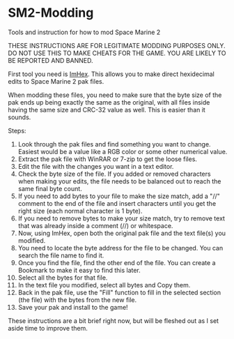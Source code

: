 # SM2-Modding
Tools and instruction for how to mod Space Marine 2

THESE INSTRUCTIONS ARE FOR LEGITIMATE MODDING PURPOSES ONLY. DO NOT USE THIS TO MAKE CHEATS FOR THE GAME. YOU ARE LIKELY TO BE REPORTED AND BANNED.

First tool you need is [ImHex](https://github.com/WerWolv/ImHex). This allows you to make direct hexidecimal edits to Space Marine 2 pak files. 

When modding these files, you need to make sure that the byte size of the pak ends up being exactly the same as the original, with all files inside having the same size and CRC-32 value as well. This is easier than it sounds.


Steps:
1. Look through the pak files and find something you want to change. Easiest would be a value like a RGB color or some other numerical value.
2. Extract the pak file with WinRAR or 7-zip to get the loose files.
3. Edit the file with the changes you want in a text editor.
4. Check the byte size of the file. If you added or removed characters when making your edits, the file needs to be balanced out to reach the same final byte count. 
5. If you need to add bytes to your file to make the size match, add a "//" comment to the end of the file and insert characters until you get the right size (each normal character is 1 byte).
6. If you need to remove bytes to make your size match, try to remove text that was already inside a comment (//) or whitespace.
7. Now, using ImHex, open both the original pak file and the text file(s) you modified.
8. You need to locate the byte address for the file to be changed. You can search the file name to find it.
9. Once you find the file, find the other end of the file. You can create a Bookmark to make it easy to find this later.
10. Select all the bytes for that file.
11. In the text file you modified, select all bytes and Copy them.
12. Back in the pak file, use the "Fill" function to fill in the selected section (the file) with the bytes from the new file.
13. Save your pak and install to the game!

These instructions are a bit brief right now, but will be fleshed out as I set aside time to improve them.
